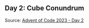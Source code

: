 
## Day 2: Cube Conundrum

Source: [Advent of Code 2023 - Day 2](https://adventofcode.com/2023/day/2)

